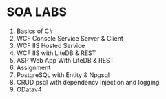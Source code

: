 # SOA LABS
1. Basics of C#
2. WCF Console Service Server & Client
3. WCF IIS Hosted Service
4. WCF IIS with LiteDB & REST
5. ASP Web App With LiteDB & REST
6. Assignment
7. PostgreSQL with Entity & Npgsql
8. CRUD psql with dependency injection and logging
9. ODatav4
